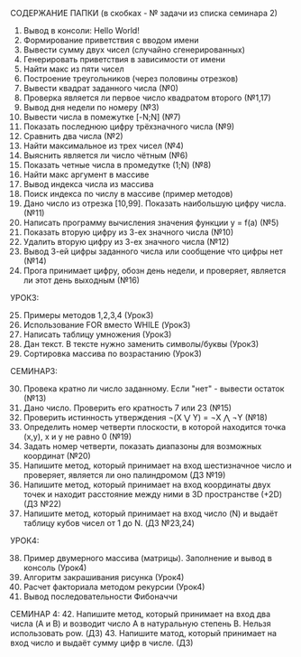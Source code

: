 СОДЕРЖАНИЕ ПАПКИ (в скобках - № задачи из списка семинара 2)

1. Вывод в консоли: Hello World!
2. Формирование приветствия с вводом имени
3. Вывести сумму двух чисел (случайно сгенерированных)
4. Генерировать приветствия в зависимости от имени
5. Найти макс из пяти чисел
6. Построение треугольников (через половины отрезков)
7. Вывести квадрат заданного числа (№0)
8. Проверка является ли первое число квадратом второго (№1,17)
9. Вывод дня недели по номеру (№3)
10. Вывести числа в помежутке [-N;N] (№7)
11. Показать последнюю цифру трёхзначного числа (№9)
12. Сравнить два числа (№2)
13. Найти максимальное из трех чисел (№4)
14. Выяснить является ли число чётным (№6)
15. Показать четные числа в промедутке (1;N) (№8)
16. Найти макс аргумент в массиве
17. Вывод индекса числа из массива
18. Поиск индекса по числу в массиве (пример методов)
19. Дано число из отрезка [10,99]. Показать наибольшую цифру числа. (№11)
20. Написать программу вычисления значения функции y = f(a) (№5)
21. Показать вторую цифру из 3-ех значного числа (№10)
22. Удалить вторую цифру из 3-ех значного числа (№12)
23. Вывод 3-ей цифры заданного числа или сообщение что цифры нет (№14)
24. Прога принимает цифру, обозн день недели, и проверяет, является ли этот день выходным (№16)

УРОК3:

25. Примеры методов 1,2,3,4 (Урок3)
26. Использование FOR вместо WHILE (Урок3)
27. Написать таблицу умножения (Урок3)
28. Дан текст. В тексте нужно заменить символы/буквы (Урок3)
29. Сортировка массива по возрастанию (Урок3)

СЕМИНАР3:

30. Провека кратно ли число заданному. Если "нет" - вывести остаток (№13)
31. Дано число. Проверить его кратность 7 или 23 (№15)
32. Проверить истинность утверждения ¬(X ⋁ Y) = ¬X ⋀ ¬Y (№18)
33. Определить номер четверти плоскости, в которой находится точка (x,y), x и y не равно 0 (№19)
34. Задать номер четверти, показать диапазоны для возможных координат (№20)
35. Напишите метод, который принимает на вход шестизначное число и проверяет, является ли оно палиндромом (ДЗ №19)
36. Напишите метод, который принимает на вход координаты двух точек и находит расстояние между ними в 3D пространстве (+2D) (ДЗ №22)
37. Напишите метод, который принимает на вход число (N) и выдаёт таблицу кубов чисел от 1 до N. (ДЗ №23,24)

УРОК4:

38. Пример двумерного массива (матрицы). Заполнение и вывод в консоль (Урок4)
39. Алгоритм закрашивания рисунка (Урок4)
40. Расчет факториала методом рекурсии (Урок4)
41. Вывод последовательности Фибоначчи

СЕМИНАР 4:
42. Напишите метод, который принимает на вход два числа (A и B) и возводит число A в натуральную степень B. Нельзя использовать pow. (ДЗ)
43. Напишите матод, который принимает на вход число и выдаёт сумму цифр в числе. (ДЗ)